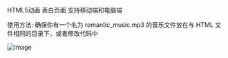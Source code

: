 HTML5动画 表白页面
支持移动端和电脑端

使用方法:
确保你有一个名为 romantic_music.mp3 的音乐文件放在与 HTML 文件相同的目录下，或者修改代码中 <audio> 标签的 src 属性为正确的路径。
将上面的全部代码复制到一个纯文本编辑器中。
保存文件为 .html 后缀（例如 mobile_romantic.html）。
用浏览器打开，或者部署到 Web 服务器上，然后用电脑和手机分别访问进行测试。

![image](https://github.com/user-attachments/assets/5397697c-07c1-4565-9700-998a1e04b449)
